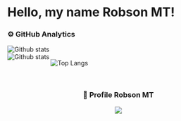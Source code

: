 # Hello, my name Robson MT!

### ⚙️ GitHub Analytics

 <img align="left" src="https://github-readme-stats.vercel.app/api?username=RobsonMT&theme=dark&show_icons=true" alt="Github stats"/>
  </td>
   </tr>
 </table><br/>



 <img align="left" src="https://github-readme-streak-stats.herokuapp.com/?user=RobsonMT&theme=dark&hide_border=false" alt="Github stats"/>
  </td>
   </tr>
 </table>


![Top Langs](https://github-readme-stats.vercel.app/api/top-langs/?username=RobsonMT&layout=compact)
  
<div align=center>
<br>
  <h3><b>📍 Profile Robson MT </b></h3>
</div>
    
<p align="center" >   
  <img src="https://profile-counter.glitch.me/RobsonMT2018/count.svg" />  
</p>
</p>
